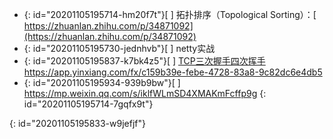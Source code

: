 * {: id="20201105195714-hm20f7t"}[ ] 拓扑排序（Topological Sorting）：[ https://zhuanlan.zhihu.com/p/34871092](https://zhuanlan.zhihu.com/p/34871092)
* {: id="20201105195730-jednhvb"}[ ] netty实战
* {: id="20201105195837-k7bk4z5"}[ ] [TCP三次握手四次挥手](https://)https://app.yinxiang.com/fx/c159b39e-febe-4728-83a8-9c82dc6e4db5
* {: id="20201105195934-939b9bw"}[ ] https://mp.weixin.qq.com/s/iklfWLmSD4XMAKmFcffp9g
{: id="20201105195714-7gqfx9t"}

{: id="20201105195833-w9jefjf"}
